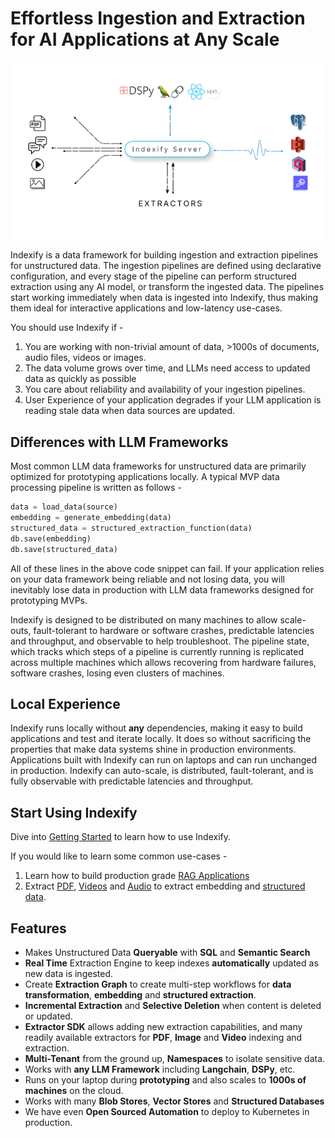 # Effortless Ingestion and Extraction for AI Applications at Any Scale

![Indexify High Level](images/Indexify_KAT.gif)

Indexify is a data framework for building ingestion and extraction pipelines for unstructured data. The ingestion pipelines are defined using declarative configuration, and every stage of the pipeline can perform structured extraction using any AI model, or transform the ingested data. The pipelines start working immediately when data is ingested into Indexify, thus making them ideal for interactive applications and low-latency use-cases.

You should use Indexify if - 

1. You are working with non-trivial amount of data, >1000s of documents, audio files, videos or images. 
2. The data volume grows over time, and LLMs need access to updated data as quickly as possible
3. You care about reliability and availability of your ingestion pipelines. 
4. User Experience of your application degrades if your LLM application is reading stale data when data sources are updated.

## Differences with LLM Frameworks
Most common LLM data frameworks for unstructured data are primarily optimized for prototyping applications locally. A typical MVP data processing pipeline is written as follows -
```python
data = load_data(source)
embedding = generate_embedding(data) 
structured_data = structured_extraction_function(data)
db.save(embedding)
db.save(structured_data)
```
All of these lines in the above code snippet can fail. If your application relies on your data framework being reliable and not losing data, you will inevitably lose data in production with LLM data frameworks designed for prototyping MVPs.

Indexify is designed to be distributed on many machines to allow scale-outs, fault-tolerant to hardware or software crashes, predictable latencies and throughput, and observable to help troubleshoot. The pipeline state, which tracks which steps of a pipeline is currently running is replicated across multiple machines which allows recovering from hardware failures, software crashes, losing even clusters of machines.

## Local Experience
Indexify runs locally without **any** dependencies, making it easy to build applications and test and iterate locally. It does so without sacrificing the properties that make data systems shine in production environments. Applications built with Indexify can run on laptops and can run unchanged in production. Indexify can auto-scale, is distributed, fault-tolerant, and is fully observable with predictable latencies and throughput. 

## Start Using Indexify

Dive into [Getting Started](getting_started.md) to learn how to use Indexify.

If you would like to learn some common use-cases - 

1. Learn how to build production grade [RAG Applications](usecases/rag.md)
2. Extract [PDF](usecases/pdf_extraction.md), [Videos](usecases/video_rag.md) and [Audio](usecases/audio_extraction.md) to extract embedding and [structured data](usecases/image_retrieval.md).

## Features

* Makes Unstructured Data **Queryable** with **SQL** and **Semantic Search**
* **Real Time** Extraction Engine to keep indexes **automatically** updated as new data is ingested.
* Create **Extraction Graph** to create multi-step workflows for **data transformation**, **embedding** and **structured extraction**.
* **Incremental Extraction** and **Selective Deletion** when content is deleted or updated.
* **Extractor SDK** allows adding new extraction capabilities, and many readily available extractors for **PDF**, **Image** and **Video** indexing and extraction.
* **Multi-Tenant** from the ground up, **Namespaces** to isolate sensitive data.
* Works with **any LLM Framework** including **Langchain**, **DSPy**, etc.
* Runs on your laptop during **prototyping** and also scales to **1000s of machines** on the cloud.
* Works with many **Blob Stores**, **Vector Stores** and **Structured Databases**
* We have even **Open Sourced Automation** to deploy to Kubernetes in production.

